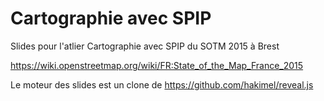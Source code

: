 Cartographie avec SPIP
==================================

Slides pour l'atlier Cartographie avec SPIP du SOTM 2015 à Brest

https://wiki.openstreetmap.org/wiki/FR:State_of_the_Map_France_2015

Le moteur des slides est un clone de https://github.com/hakimel/reveal.js
